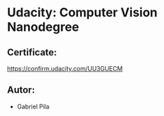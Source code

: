# Udacity: Computer Vision Nanodegree


## Certificate:
https://confirm.udacity.com/UU3GUECM

## Autor:
- Gabriel Pila
